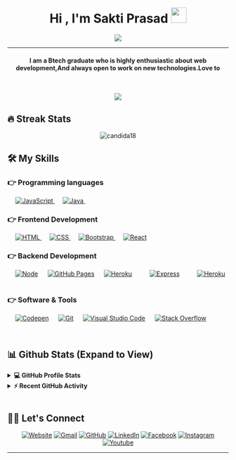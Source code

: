
<h1 align="center">Hi , I'm Sakti Prasad <img src="https://media.giphy.com/media/hvRJCLFzcasrR4ia7z/giphy.gif" width="35"></h1>
<p align="center">
  <a href="https://github.com/DenverCoder1/readme-typing-svg"><img src="https://readme-typing-svg.herokuapp.com?lines=Engineering+Student;Full+Stack+Web+Developer;DS%20|%20Enthusiast;Graphic%20Designer;Always%20learning%20new%20things&center=true&width=500&height=50"></a>
</p>
<hr/>
<h4 align="center">I am a Btech graduate who is highly enthusiastic about web development,And always open to work on new technologies.Love to </> </h4>
<br>
<p align="center"> <img src="https://komarev.com/ghpvc/?username=sakti8093&label=Profile%20views&color=0e75b6&style=plastic" /> </p>

## 🔥 Streak Stats
<p align="center"><img src="https://github-readme-streak-stats.herokuapp.com/?user=sakti8093&theme=algolia" alt="candida18"  /></p>


## 🛠️ My Skills

### 👉 Programming languages

<p align="left"> 
  &emsp;
  <a href="https://developer.mozilla.org/en-US/docs/Web/JavaScript" target="_blank"> 
     <img alt="JavaScript" src="https://img.shields.io/badge/JavaScript%20-%23F7DF1E.svg?logo=javascript&logoColor=black">
   </a>
  &emsp;
  <a href="https://www.java.com" target="_blank"> 
    <img alt="Java" src="https://img.shields.io/badge/Java-%23007396.svg?logo=java&logoColor=white">
  </a>
  &emsp;
</p>

### 👉 Frontend Development
<p align="left"> 
  &emsp; 
  <a href="https://www.w3.org/html/" target="_blank"> 
   <img alt="HTML" src="https://img.shields.io/badge/HTML5%20-%23E34F26.svg?logo=html5&logoColor=white">
  </a>   
  &emsp;
  <a href="https://www.w3schools.com/css/" target="_blank">
    <img alt="CSS" src="https://img.shields.io/badge/CSS%20-%231572B6.svg?logo=css3&logoColor=white">
  </a> 
   &emsp;
  <a href="https://getbootstrap.com" target="_blank"> 
    <img alt="Bootstrap" src="https://img.shields.io/badge/Bootstrap-%23563D7C.svg?style=flat&logo=bootstrap&logoColor=white"/>
  </a>
  &emsp;
   <a href="https://react.com" target="_blank"> 
    <img alt="React" src="https://img.shields.io/badge/React-%23563D7C.svg?style=flat&logo=React&logoColor=red"/>
  </a>
	
</p>

### 👉  Backend Development
<p align="left">
  &emsp;
    <a href="https://nodejs.org/en/"><img alt="Node" src="https://img.shields.io/badge/Node-%2300f.svg?style=flat&llogo=mysql&logoColor=white"></a>
  &emsp;
    <a href="https://www.github.com"><img alt="GitHub Pages" src="https://img.shields.io/badge/GitHub%20Pages-%23327FC7.svg?style=flat&llogo=github&logoColor=white"></a>
  &emsp;
    <a href="https://www.heroku.com/"><img alt="Heroku" src="https://img.shields.io/badge/Heroku%20-%23430098.svg?logo=heroku&logoColor=white"></a>  
  &emsp;
  &emsp;
    <a href="http://expressjs.com/"><img alt="Express" src="https://img.shields.io/badge/Express%20-%231572B6.svg?logo=express&logoColor=white"></a>  
  &emsp;
  &emsp;
    <a href="https://www.mongodb.com"><img alt="Heroku" src="https://img.shields.io/badge/Mongodb%20-%23563D7C.svg?logo=mongodb&logoColor=white"></a>  
  &emsp;
  
 ### 👉 Software & Tools
 
<p>
 &emsp;
    <a href="#"><img alt="Codepen" src="https://img.shields.io/badge/Codepen-000000.svg?logo=codepen&logoColor=white"></a>
  &emsp;
    <a href="#"><img alt="Git" src="https://img.shields.io/badge/Git%20-%23F05033.svg?logo=git&logoColor=white"></a>
  &emsp;
    <a href="#"><img alt="Visual Studio Code" src="https://img.shields.io/badge/Visual%20Studio%20Code-0078d7.svg?logo=visual-studio-code&logoColor=white"></a>
  &emsp;
    <a href="#"><img alt="Stack Overflow" src="https://img.shields.io/badge/-Stack%20Overflow-FE7A16?logo=stack-overflow&logoColor=white"></a>
  &emsp;
</p>

<br/>

## 📊 Github Stats (Expand to View) 


<details> 
  <summary><b>💻 GitHub Profile Stats</b></summary>
  <br/>
  <p align="center">
    <a href="https://github.com/sakti8093/github-readme-stats"><img alt="Sakti's Github Stats" src="https://github-readme-stats.vercel.app/api?username=sakti8093&show_icons=true&count_private=true&theme=algolia" height="192px"/></a>
<br/>
</details>


<details>
  <summary><b>⚡ Recent GitHub Activity</b></summary>
  <br/>
   <a href="https://github.com/sakti8093"><img alt="sakti8093's Activity Graph" src="https://activity-graph.herokuapp.com/graph?username=sakti8093&custom_title=sakti8093's%20Contribution%20Graph&theme=react-dark" /></a>
  <br/>

</details>

<br/>

## 🙋‍♀️ Let's Connect
<p align="center">
  <a href="https://candida-noronha.web.app/"><img src="https://img.icons8.com/bubbles/50/000000/web.png" alt="Website"/></a>
	<a href="mailto:saktiprasad8093@gmail.com"><img src="https://img.icons8.com/bubbles/50/000000/gmail.png" alt="Gmail"/></a>
	<a href="https://github.com/sakti8093"><img src="https://img.icons8.com/bubbles/50/000000/github.png" alt="GitHub"/></a>
	<a href="https://linkedin.com/in/sakti-prasad-165b31197"><img src="https://img.icons8.com/bubbles/50/000000/linkedin.png" alt="LinkedIn"/></a>
	<a href="https://www.facebook.com/candida.noronha.77"><img src="https://img.icons8.com/bubbles/50/000000/facebook-new.png" alt="Facebook"/></a>
	<a href="https://instagram.com/candyyyy__18"><img src="https://img.icons8.com/bubbles/50/000000/instagram.png" alt="Instagram"/></a>
	<a href="https://www.youtube.com/channel/UC7V1Gm8V0kRLp_EHB8aDj2A"><img src="https://img.icons8.com/bubbles/50/000000/youtube.png" alt="Youtube"/></a>
	
</p>

<hr/>










